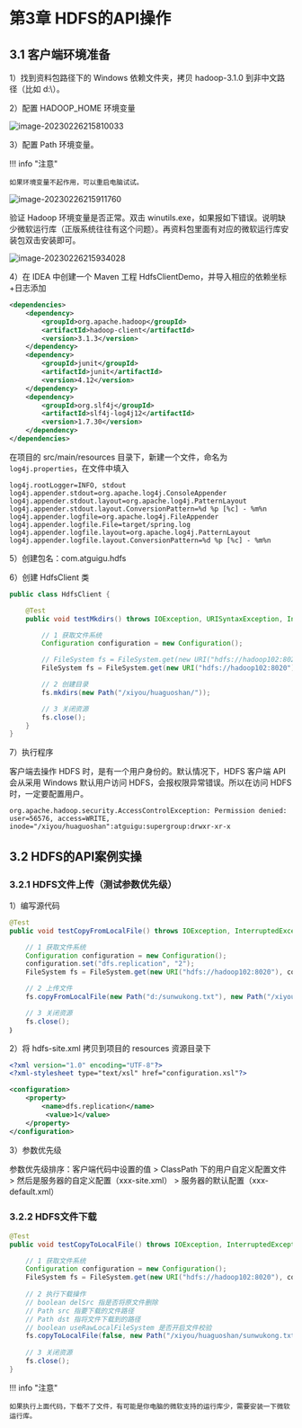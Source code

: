 # 第3章 HDFS的API操作

## 3.1 客户端环境准备

1）找到资料包路径下的 Windows 依赖文件夹，拷贝 hadoop-3.1.0 到非中文路径（比如 d:\）。

2）配置 HADOOP_HOME 环境变量

![image-20230226215810033](https://cos.gump.cloud/uPic/image-20230226215810033.png)

3）配置 Path 环境变量。

!!! info "注意"

    如果环境变量不起作用，可以重启电脑试试。

![image-20230226215911760](https://cos.gump.cloud/uPic/image-20230226215911760.png)

验证 Hadoop 环境变量是否正常。双击 winutils.exe，如果报如下错误。说明缺少微软运行库（正版系统往往有这个问题）。再资料包里面有对应的微软运行库安装包双击安装即可。

![image-20230226215934028](https://cos.gump.cloud/uPic/image-20230226215934028.png)

4）在 IDEA 中创建一个 Maven 工程 HdfsClientDemo，并导入相应的依赖坐标+日志添加

```xml title="pom.xml"
<dependencies>
    <dependency>
        <groupId>org.apache.hadoop</groupId>
        <artifactId>hadoop-client</artifactId>
        <version>3.1.3</version>
    </dependency>
    <dependency>
        <groupId>junit</groupId>
        <artifactId>junit</artifactId>
        <version>4.12</version>
    </dependency>
    <dependency>
        <groupId>org.slf4j</groupId>
        <artifactId>slf4j-log4j12</artifactId>
        <version>1.7.30</version>
    </dependency>
</dependencies>
```

在项目的 src/main/resources 目录下，新建一个文件，命名为 `log4j.properties`，在文件中填入

```properties title="log4j.properties"
log4j.rootLogger=INFO, stdout  
log4j.appender.stdout=org.apache.log4j.ConsoleAppender  
log4j.appender.stdout.layout=org.apache.log4j.PatternLayout  
log4j.appender.stdout.layout.ConversionPattern=%d %p [%c] - %m%n  
log4j.appender.logfile=org.apache.log4j.FileAppender  
log4j.appender.logfile.File=target/spring.log  
log4j.appender.logfile.layout=org.apache.log4j.PatternLayout  
log4j.appender.logfile.layout.ConversionPattern=%d %p [%c] - %m%n
```

5）创建包名：com.atguigu.hdfs

6）创建 HdfsClient 类

```java
public class HdfsClient {

    @Test
    public void testMkdirs() throws IOException, URISyntaxException, InterruptedException {

        // 1 获取文件系统
        Configuration configuration = new Configuration();

        // FileSystem fs = FileSystem.get(new URI("hdfs://hadoop102:8020"), configuration);
        FileSystem fs = FileSystem.get(new URI("hdfs://hadoop102:8020"), configuration,"atguigu");

        // 2 创建目录
        fs.mkdirs(new Path("/xiyou/huaguoshan/"));

        // 3 关闭资源
        fs.close();
    }
}
```

7）执行程序

客户端去操作 HDFS 时，是有一个用户身份的。默认情况下，HDFS 客户端 API 会从采用 Windows 默认用户访问 HDFS，会报权限异常错误。所以在访问 HDFS 时，一定要配置用户。

```shell
org.apache.hadoop.security.AccessControlException: Permission denied: user=56576, access=WRITE, inode="/xiyou/huaguoshan":atguigu:supergroup:drwxr-xr-x
```

## 3.2 HDFS的API案例实操

### 3.2.1 HDFS文件上传（测试参数优先级）

1）编写源代码

```java
@Test
public void testCopyFromLocalFile() throws IOException, InterruptedException, URISyntaxException {

    // 1 获取文件系统
    Configuration configuration = new Configuration();
    configuration.set("dfs.replication", "2");
    FileSystem fs = FileSystem.get(new URI("hdfs://hadoop102:8020"), configuration, "atguigu");

    // 2 上传文件
    fs.copyFromLocalFile(new Path("d:/sunwukong.txt"), new Path("/xiyou/huaguoshan"));

    // 3 关闭资源
    fs.close();
｝
```

2）将 hdfs-site.xml 拷贝到项目的 resources 资源目录下

```xml title="hdfs-site.xml"
<?xml version="1.0" encoding="UTF-8"?>
<?xml-stylesheet type="text/xsl" href="configuration.xsl"?>

<configuration>
	<property>
		<name>dfs.replication</name>
         <value>1</value>
	</property>
</configuration>
```

3）参数优先级

参数优先级排序：客户端代码中设置的值 > ClassPath 下的用户自定义配置文件 > 然后是服务器的自定义配置（xxx-site.xml） > 服务器的默认配置（xxx-default.xml）

### 3.2.2 HDFS文件下载

```java
@Test
public void testCopyToLocalFile() throws IOException, InterruptedException, URISyntaxException{

    // 1 获取文件系统
    Configuration configuration = new Configuration();
    FileSystem fs = FileSystem.get(new URI("hdfs://hadoop102:8020"), configuration, "atguigu");
    
    // 2 执行下载操作
    // boolean delSrc 指是否将原文件删除
    // Path src 指要下载的文件路径
    // Path dst 指将文件下载到的路径
    // boolean useRawLocalFileSystem 是否开启文件校验
    fs.copyToLocalFile(false, new Path("/xiyou/huaguoshan/sunwukong.txt"), new Path("d:/sunwukong2.txt"), true);
    
    // 3 关闭资源
    fs.close();
}
```

!!! info "注意"

    如果执行上面代码，下载不了文件，有可能是你电脑的微软支持的运行库少，需要安装一下微软运行库。


